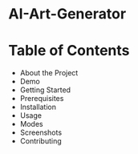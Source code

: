 # AI-Art-Generator

# Table of Contents
- About the Project
- Demo
- Getting Started
- Prerequisites
- Installation
- Usage
- Modes
- Screenshots
- Contributing

